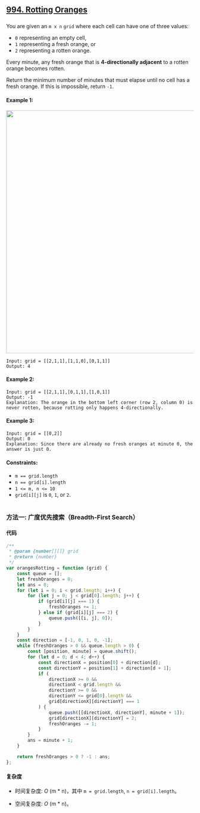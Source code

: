 ## [994. Rotting Oranges](https://leetcode.com/problems/rotting-oranges/)

###

You are given an `m x n` `grid` where each cell can have one of three values:

-   `0` representing an empty cell,
-   `1` representing a fresh orange, or
-   `2` representing a rotten orange.

Every minute, any fresh orange that is **4-directionally adjacent** to a rotten orange becomes rotten.

Return the minimum number of minutes that must elapse until no cell has a fresh orange. If this is impossible, return `-1`.

#### Example 1:

<img src="https://assets.leetcode.com/uploads/2019/02/16/oranges.png" width="650" />

```
Input: grid = [[2,1,1],[1,1,0],[0,1,1]]
Output: 4
```

#### Example 2:

```
Input: grid = [[2,1,1],[0,1,1],[1,0,1]]
Output: -1
Explanation: The orange in the bottom left corner (row 2, column 0) is never rotten, because rotting only happens 4-directionally.
```

#### Example 3:

```
Input: grid = [[0,2]]
Output: 0
Explanation: Since there are already no fresh oranges at minute 0, the answer is just 0.
```

#### Constraints:

-   `m == grid.length`
-   `n == grid[i].length`
-   `1 <= m, n <= 10`
-   `grid[i][j]` is `0`, `1`, or `2`.

#

### 方法一: 广度优先搜索（Breadth-First Search）

#### 代码

```javascript
/**
 * @param {number[][]} grid
 * @return {number}
 */
var orangesRotting = function (grid) {
    const queue = [];
    let freshOranges = 0;
    let ans = 0;
    for (let i = 0; i < grid.length; i++) {
        for (let j = 0; j < grid[0].length; j++) {
            if (grid[i][j] === 1) {
                freshOranges += 1;
            } else if (grid[i][j] === 2) {
                queue.push([[i, j], 0]);
            }
        }
    }
    const direction = [-1, 0, 1, 0, -1];
    while (freshOranges > 0 && queue.length > 0) {
        const [position, minute] = queue.shift();
        for (let d = 0; d < 4; d++) {
            const directionX = position[0] + direction[d];
            const directionY = position[1] + direction[d + 1];
            if (
                directionX >= 0 &&
                directionX < grid.length &&
                directionY >= 0 &&
                directionY <= grid[0].length &&
                grid[directionX][directionY] === 1
            ) {
                queue.push([[directionX, directionY], minute + 1]);
                grid[directionX][directionY] = 2;
                freshOranges -= 1;
            }
        }
        ans = minute + 1;
    }

    return freshOranges > 0 ? -1 : ans;
};
```

#### 复杂度

-   时间复杂度: _O_ (m \* n)，其中 `m = grid.length`, `n = grid[i].length`。

-   空间复杂度: _O_ (m \* n)。
